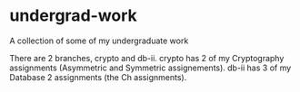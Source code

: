 # undergrad-work
A collection of some of my undergraduate work

There are 2 branches, crypto and db-ii.
crypto has 2 of my Cryptography assignments (Asymmetric and Symmetric assignements).
db-ii has 3 of my Database 2 assignments (the Ch assignments).
